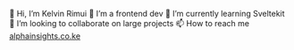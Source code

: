👋 Hi, I’m Kelvin Rimui
👀 I’m a frontend dev
🌱 I’m currently learning Sveltekit
💞️ I’m looking to collaborate on large projects
📫 How to reach me [alphainsights.co.ke](https://alphainsights.co.ke/)
